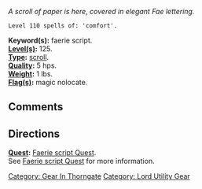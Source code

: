 *A scroll of paper is here, covered in elegant Fae lettering.*

`Level 110 spells of: 'comfort'.`

**Keyword(s):** faerie script.  
**[Level(s)](Object_Level.md "wikilink"):** 125.  
**[Type](:Category:_Object_Types.md "wikilink"):**
[scroll](:Category:Scrolls.md "wikilink").  
**[Quality](Object_Quality.md "wikilink"):** 5 hps.  
**[Weight](Object_Weight.md "wikilink"):** 1 lbs.  
**[Flag(s)](:Category:_Object_Flags.md "wikilink"):** magic nolocate.  

## Comments

## Directions

**[Quest](:Category:_Ticket_Quests.md "wikilink"):** [Faerie script
Quest](Faerie_script_Quest "wikilink").  
See [Faerie script Quest](Faerie_script_Quest "wikilink") for more
information.  

[Category: Gear In Thorngate](Category:_Gear_In_Thorngate "wikilink")
[Category: Lord Utility Gear](Category:_Lord_Utility_Gear "wikilink")
